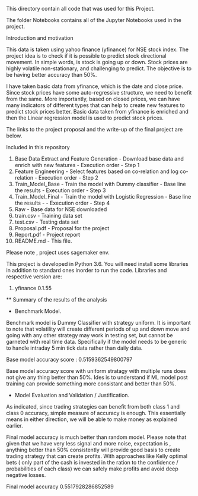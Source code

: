 This directory contain all code that was used for this Project.


The folder Notebooks contains all of the Jupyter Notebooks used in the project.

Introduction and motivation

This data is taken using yahoo finance (yfinance) for NSE stock index. The project idea is to check if it is possible to predict stock directional movement. In simple words, is stock is going up or down. Stock prices are highly volatile non-stationary, and challenging to predict. The objective is to be having better accuracy than 50%. 

I have taken basic data from yfinance, which is the date and close price. Since stock prices have some auto-regressive structure, we need to benefit from the same. More importantly, based on closed prices, we can have many indicators of different types that can help to create new features to predict stock prices better. Basic data taken from yfinance is enriched and then the Linear regression model is used to predict stock prices. 

The links to the project proposal and the write-up of the final project are below.

Included in this repository
1. Base Data Extract and Feature Generation - Download base data and enrich with new features - Execution order - Step 1
2. Feature Engineering - Select features based on co-relation and log co-relation - Execution order - Step 2
3. Train_Model_Base - Train the model with Dummy classifier - Base line the results - Execution order - Step 3
4. Train_Model_Final - Train the model with Logistic Regression - Base line the results - - Execution order - Step 4
5. Raw - Base data for NSE downloaded 
6. train.csv - Training data set
7. test.csv - Testing data set
8. Proposal.pdf - Proposal for the project
9. Report.pdf - Project report
10. README.md - This file.

Please note , project uses sagemaker env.

This project is developed in Python 3.6.
You will need install some libraries in addition to standard ones inorder to run the code.
Libraries and respective version are:
1. yfinance 0.1.55

** Summary of the results of the analysis

* Benchmark Model.

Benchmark model is Dummy Classifier with strategy uniform. It is important to note that volatility will create different periods of up and down move and going with any other strategy may work in testing set, but cannot be garneted with real time data. Specifically if the model needs to be generic to handle intraday 5 min tick data rather than daily data. 

Base model accuracy score : 0.5159362549800797

Base model accuracy score with uniform stratagy with multiple runs does not give any thing better than 50%. Ides is to understand if ML model post training can provide something more consistant and better than 50%. 

* Model Evaluation and Validation / Justification.

As indicated, since trading strategies can benefit from both class 1 and class 0 accuracy, simple measure of accuracy is enough. This essentially means in either direction, we will be able to make money as explained earlier. 

Final model accuracy is much better than random model. Please note that given that we have very less signal and more noise, expectation is , anything better than 50% consistently will provide good basis to create trading strategy that can create profits. With approaches like Kelly optimal bets ( only part of the cash is invested in the ration to the confidence / probabilities of each class) we can safely make profits and avoid deep negative losses. 

Final model accuracy 0.5517928286852589





